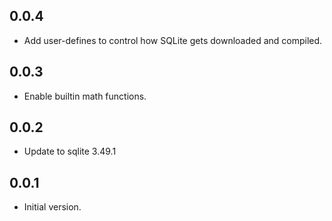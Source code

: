 ## 0.0.4

- Add user-defines to control how SQLite gets downloaded and compiled.

## 0.0.3

- Enable builtin math functions.

## 0.0.2

- Update to sqlite 3.49.1

## 0.0.1

- Initial version.
